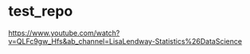 # test_repo
https://www.youtube.com/watch?v=QLFc9gw_Hfs&ab_channel=LisaLendway-Statistics%26DataScience
